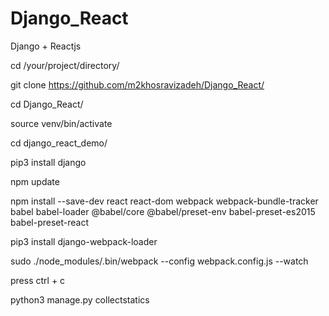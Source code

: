 # Django_React
Django + Reactjs


cd /your/project/directory/

git clone https://github.com/m2khosravizadeh/Django_React/

cd Django_React/

source venv/bin/activate

cd django_react_demo/

pip3 install django

npm update

npm install --save-dev react react-dom webpack webpack-bundle-tracker babel babel-loader @babel/core @babel/preset-env babel-preset-es2015 babel-preset-react

pip3 install django-webpack-loader

sudo ./node_modules/.bin/webpack --config webpack.config.js --watch

press ctrl + c

python3 manage.py collectstatics

